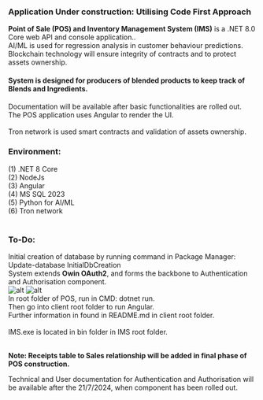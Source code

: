 <h3><b>Application Under construction: Utilising Code First Approach</b></h3>
<b>Point of Sale (POS) and Inventory Management System (IMS)</b> is a .NET 8.0 Core web API and console application.</b>. <br />
AI/ML is used for regression analysis in customer behaviour predictions.
<br/>
Blockchain technology will ensure integrity of contracts and to protect assets ownership.
<h4>System is designed for producers of blended products to keep track of Blends and Ingredients.</h4>
Documentation will be available after basic functionalities are rolled out.</br />
The POS application uses Angular to render the UI.<br /><br />
Tron network is used smart contracts and validation of assets ownership.
<h3>Environment:</h3>

(1) .NET 8 Core
<br />
(2) NodeJs
<br />
(3) Angular
<br />
(4) MS SQL 2023
<br />
(5) Python for AI/ML
<br />
(6) Tron network
<br />
<br />
<h3>To-Do:</h3>

Initial creation of database by running command in Package Manager: Update-database InitialDbCreation <br />
System extends <b>Owin OAuth2</b>, and forms the backbone to Authentication and Authorisation component. <br />
![alt ](https://github.com/kiet1375/POS_IMS/blob/main/POS/imgs/POS_IMS.jpg)
![alt ](https://github.com/kiet1375/POS_IMS/blob/main/POS/imgs/AspIdentity.jpg)
<br />
In root folder of POS, run in CMD:
dotnet run.
<br /> 
Then go into client root folder to run Angular. <br />
Further information in found in README.md in client root folder.<br /><br />
IMS.exe is located in bin folder in IMS root folder.<br/> <br/>

<b>Note: Receipts table to Sales relationship will be added in final phase of POS construction.</b>

Technical and User documentation for Authentication and Authorisation will be available after the 21/7/2024, when component has been rolled out.





